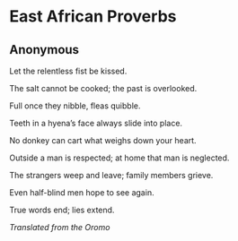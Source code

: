 # East African Proverbs
## Anonymous
Let the relentless fist
be kissed.

The salt cannot be cooked;
the past is overlooked.

Full once they nibble,
fleas quibble.

Teeth in a hyena’s face
always slide into place.

No donkey can cart
what weighs down your heart.

Outside a man is respected;
at home that man is neglected.

The strangers weep and leave;
family members grieve.

Even half-blind men
hope to see again.

True words end;
lies extend.

_Translated from the Oromo_